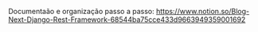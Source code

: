 Documentaão e organização passo a passo:
https://www.notion.so/Blog-Next-Django-Rest-Framework-68544ba75cce433d9663949359001692
